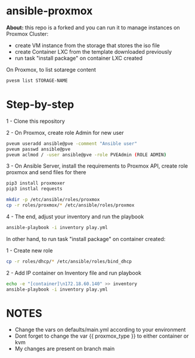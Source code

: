 # ansible-proxmox

**About:** this repo is a forked and you can run it to manage instances on Proxmox Cluster:

- create VM instance from the storage that stores the iso file
- create Container LXC from the template downloaded previously
- run task "install package" on container LXC created

On Proxmox, to list sotarege content

```bash
pvesm list STORAGE-NAME
```

# Step-by-step

1 - Clone this repository

2 - On Proxmox, create role Admin for new user

```bash
pveum useradd ansible@pve -comment "Ansible user"
pveum passwd ansible@pve
pveum aclmod / -user ansible@pve -role PVEAdmin (ROLE ADMIN)
```

3 - On Ansible Server, install the requirements to Proxmox API, create role proxmox and send files for there

```bash
pip3 install proxmoxer
pip3 instlal requests
```

```bash
mkdir -p /etc/ansible/roles/proxmox
cp -r roles/proxmox/* /etc/ansible/roles/proxmox
```

4 - The end, adjust your inventory and run the playbook

```bash
ansible-playbook -i inventory play.yml
```

In other hand, to run task "install package" on container created:

1 - Create new role

```bash
cp -r roles/dhcp/* /etc/ansible/roles/bind_dhcp
```

2 - Add IP container on Inventory file and run playbook

```bash
echo -e "[container]\n172.18.60.140" >> inventory
ansible-playbook -i inventory play.yml
``` 

# NOTES

- Change the vars on defaults/main.yml according to your environment 
- Dont forget to change the var {{ proxmox_type }} to either container or kvm
- My changes are present on branch main
